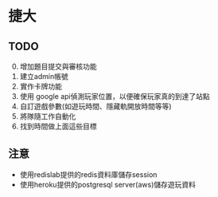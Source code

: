 # 捷大

## TODO
0. 增加題目提交與審核功能
1. 建立admin帳號
2. 實作卡牌功能
3. 使用 google api偵測玩家位置，以便確保玩家真的到達了站點
4. 自訂遊戲參數(如遊玩時間、隱藏軌開放時間等等)
5. 將隊隨工作自動化
6. 找到時間做上面這些目標
## 注意
* 使用redislab提供的redis資料庫儲存session
* 使用heroku提供的postgresql server(aws)儲存遊玩資料